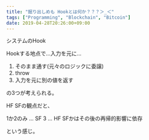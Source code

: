 ```yaml
---
title: "掘り出しめも Hookとは何か？？？＞_＜"
tags: ["Programming", "Blockchain", "Bitcoin"]
date: 2019-04-28T20:26:00+09:00
---
```



システムのHook

Hookする地点で...入力を元に...
1. そのまま通す(元々のロジックに委譲)
2. throw
3. 入力を元に別の値を返す

の3つが考えられる。

HF SFの観点だと、

1か2のみ ... SF
3 ... HF SFかはその後の再帰的影響に依存

という感じ。